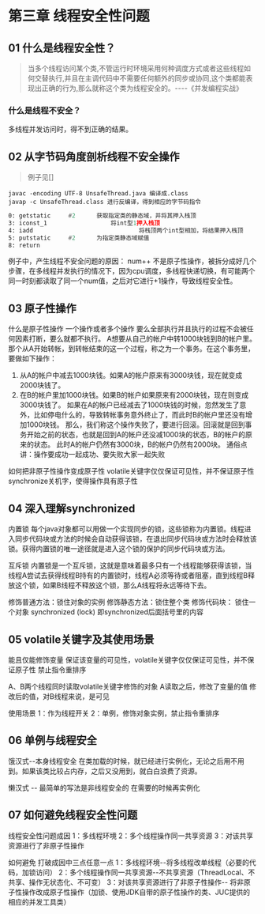 # 第三章 线程安全性问题

## 01 什么是线程安全性？

> 当多个线程访问某个类,不管运行时环境采用何种调度方式或者这些线程如何交替执行,并且在主调代码中不需要任何额外的同步或协同,这个类都能表现出正确的行为,那么就称这个类为线程安全的。----《并发编程实战》

### 什么是线程不安全？

多线程并发访问时，得不到正确的结果。

## 02 从字节码角度剖析线程不安全操作

> 例子见[]

```shell
javac -encoding UTF-8 UnsafeThread.java 编译成.class
javap -c UnsafeThread.class 进行反编译，得到相应的字节码指令
```

```asm
0: getstatic     #2      获取指定类的静态域，并将其押入栈顶
3: iconst_1			         将int型1押入栈顶
4: iadd							     将栈顶两个int型相加，将结果押入栈顶
5: putstatic     #2      为指定类静态域赋值
8: return
```

例子中，产生线程不安全问题的原因：
num++ 不是原子性操作，被拆分成好几个步骤，在多线程并发执行的情况下，因为cpu调度，多线程快递切换，有可能两个同一时刻都读取了同一个num值，之后对它进行+1操作，导致线程安全性。





## 03 原子性操作
  什么是原子性操作
    一个操作或者多个操作 要么全部执行并且执行的过程不会被任何因素打断，要么就都不执行。
    A想要从自己的帐户中转1000块钱到B的帐户里。那个从A开始转帐，到转帐结束的这一个过程，称之为一个事务。在这个事务里，要做如下操作：
  1. 从A的帐户中减去1000块钱。如果A的帐户原来有3000块钱，现在就变成2000块钱了。
  2. 在B的帐户里加1000块钱。如果B的帐户如果原来有2000块钱，现在则变成3000块钱了。
  如果在A的帐户已经减去了1000块钱的时候，忽然发生了意外，比如停电什么的，导致转帐事务意外终止了，而此时B的帐户里还没有增加1000块钱。
  那么，我们称这个操作失败了，要进行回滚。回滚就是回到事务开始之前的状态，也就是回到A的帐户还没减1000块的状态，B的帐户的原来的状态。
  此时A的帐户仍然有3000块，B的帐户仍然有2000块。
  通俗点讲：操作要成功一起成功、要失败大家一起失败

  如何把非原子性操作变成原子性
    volatile关键字仅仅保证可见性，并不保证原子性
    synchronize关机字，使得操作具有原子性




## 04 深入理解synchronized
  内置锁
    每个java对象都可以用做一个实现同步的锁，这些锁称为内置锁。线程进入同步代码块或方法的时候会自动获得该锁，在退出同步代码块或方法时会释放该锁。获得内置锁的唯一途径就是进入这个锁的保护的同步代码块或方法。

  互斥锁
    内置锁是一个互斥锁，这就是意味着最多只有一个线程能够获得该锁，当线程A尝试去获得线程B持有的内置锁时，线程A必须等待或者阻塞，直到线程B释放这个锁，如果B线程不释放这个锁，那么A线程将永远等待下去。

  修饰普通方法：锁住对象的实例
  修饰静态方法：锁住整个类
  修饰代码块： 锁住一个对象 synchronized (lock) 即synchronized后面括号里的内容




## 05 volatile关键字及其使用场景
  能且仅能修饰变量
  保证该变量的可见性，volatile关键字仅仅保证可见性，并不保证原子性
  禁止指令重排序

  A、B两个线程同时读取volatile关键字修饰的对象
  A读取之后，修改了变量的值
  修改后的值，对B线程来说，是可见

  使用场景
    1：作为线程开关
    2：单例，修饰对象实例，禁止指令重排序




## 06 单例与线程安全
  饿汉式--本身线程安全
  在类加载的时候，就已经进行实例化，无论之后用不用到。如果该类比较占内存，之后又没用到，就白白浪费了资源。

  懒汉式 -- 最简单的写法是非线程安全的
    在需要的时候再实例化




## 07 如何避免线程安全性问题
  线程安全性问题成因
    1：多线程环境
    2：多个线程操作同一共享资源
    3：对该共享资源进行了非原子性操作

  如何避免
    打破成因中三点任意一点
      1：多线程环境--将多线程改单线程（必要的代码，加锁访问）
      2：多个线程操作同一共享资源--不共享资源（ThreadLocal、不共享、操作无状态化、不可变）
      3：对该共享资源进行了非原子性操作-- 将非原子性操作改成原子性操作（加锁、使用JDK自带的原子性操作的类、JUC提供的相应的并发工具类）



